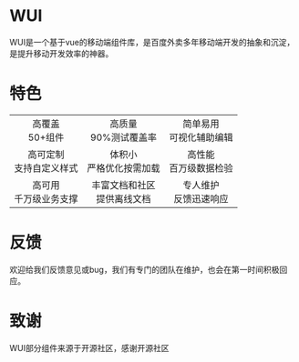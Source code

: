 # WUI

WUI是一个基于vue的移动端组件库，是百度外卖多年移动端开发的抽象和沉淀，是提升移动开发效率的神器。


# 特色

|                          |                               |                            |
|:------------------------:|:-----------------------------:|:--------------------------:|
| 高覆盖 <br>50+组件         |  高质量 <br>90%测试覆盖率       |  简单易用 <br>可视化辅助编辑   |
| 高可定制 <br>支持自定义样式  |  体积小 <br>严格优化按需加载     |  高性能 <br>百万级数据检验     |
| 高可用 <br>千万级业务支撑    |  丰富文档和社区 <br>提供离线文档  |  专人维护 <br>反馈迅速响应          |


# 反馈

欢迎给我们反馈意见或bug，我们有专门的团队在维护，也会在第一时间积极回应。

# 致谢

WUI部分组件来源于开源社区，感谢开源社区